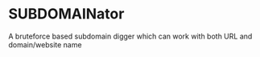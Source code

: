 # SUBDOMAINator
A bruteforce based subdomain digger which can work with both URL and domain/website name
